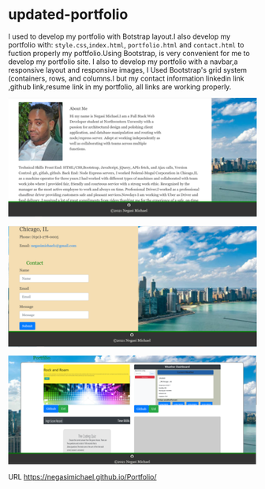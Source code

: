 # updated-portfolio

I used  to develop my portfolio with Botstrap layout.I  also develop  my portfolio with: `style.css`,`index.html`, `portfolio.html` and `contact.html` to fuction properly my poftfolio.Using Bootstrap, is very convenient for me to develop my portfolio site. I also to develop my portfolio with a navbar,a responsive layout and responsive images, I Used Bootstrap's grid system (containers, rows, and columns.I but my contact information linkedin link ,github link,resume link in my  portfolio, all links are working properly.

![Portfilio](./Assets/Images/Ne1.png) 



![Portfilio](./Assets/Images/Ne2.png) 



![Portfilio](./Assets/Images/Ne3.png) 




URL https://negasimichael.github.io/Portfolio/
